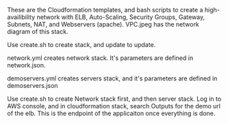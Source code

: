 These are the Cloudformation templates, and bash scripts to create a high-availibility network with ELB, Auto-Scaling, Security Groups, Gateway, Subnets, NAT, and Webservers (apache). VPC.jpeg has the network diagram of this stack. 

Use create.sh to create stack, and update to update. 

network.yml creates network stack. It's parameters are defined in network.json.

demoservers.yml creates servers stack, and it's parameters are defined in demoservers.json

Use create.sh to create Network stack first, and then server stack. Log in to AWS console, and in cloudformation stack, search Outputs for the demo url of the elb. This is the endpoint of the applicaiton once everything is done. 
